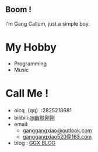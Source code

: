 ## Boom !
i'm Gang Callum, just a simple boy.

# My Hobby
- Programming  
- Music  

# Call Me !
- oicq（qq）:2825218681  
- bilibili:[@幽默刚刚](https://space.bilibili.com/2066061535)  
- email:
  - ganggangxiao@outlook.com  
  - ganggangxiao520@163.com  
- blog : [GGX BLOG](https://ganggangxiao.github.io)  
<!---
ganggangxiao/ganggangxiao is a ✨ special ✨ repository because its `README.md` (this file) appears on your GitHub profile.
You can click the Preview link to take a look at your changes.
--->
